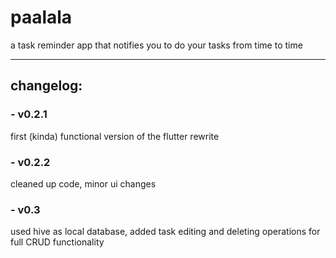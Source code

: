 # paalala
 a task reminder app that notifies you to do your tasks from time to time
 
---
## changelog:
### - v0.2.1
 first (kinda) functional version of the flutter rewrite
### - v0.2.2
 cleaned up code, minor ui changes
### - v0.3
 used hive as local database, added task editing and deleting operations for full CRUD functionality